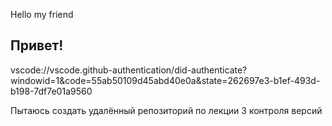 Hello my friend
## Привет!
vscode://vscode.github-authentication/did-authenticate?windowid=1&code=55ab50109d45abd40e0a&state=262697e3-b1ef-493d-b198-7df7e01a9560

Пытаюсь создать удалённый репозиторий по лекции 3 контроля версий